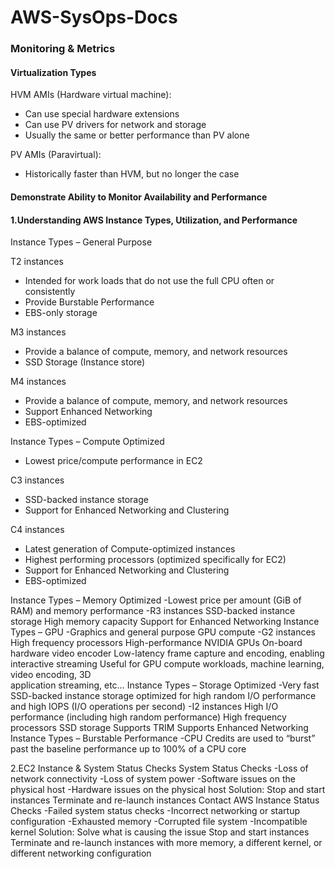 # AWS-SysOps-Docs
### Monitoring & Metrics
#### Virtualization Types
HVM AMIs (Hardware virtual machine):
- Can use special hardware extensions
- Can use PV drivers for network and storage
- Usually the same or better performance than PV alone

PV AMIs (Paravirtual):
- Historically faster than HVM, but no longer the case

#### Demonstrate Ability to Monitor Availability and Performance
#### 1.Understanding AWS Instance Types, Utilization, and Performance
Instance Types – General Purpose

T2 instances
- Intended for work loads that do not use the full CPU often or consistently
- Provide Burstable Performance
- EBS-only storage

M3 instances
- Provide a balance of compute, memory, and network resources
- SSD Storage (Instance store)

M4 instances
- Provide a balance of compute, memory, and network resources
- Support Enhanced Networking
- EBS-optimized

Instance Types – Compute Optimized

- Lowest price/compute performance in EC2

C3 instances
- SSD-backed instance storage
- Support for Enhanced Networking and Clustering

C4 instances
- Latest generation of Compute-optimized instances
- Highest performing processors (optimized specifically for EC2)
- Support for Enhanced Networking and Clustering
- EBS-optimized

Instance Types – Memory Optimized
-Lowest price per amount (GiB of RAM) and memory performance
-R3 instances
    SSD-backed instance storage
    High memory capacity
    Support for Enhanced Networking
Instance Types – GPU
-Graphics and general purpose GPU compute
-G2 instances
    High frequency processors
    High-performance NVIDIA GPUs
    On-board hardware video encoder
    Low-latency frame capture and encoding, enabling interactive streaming
    Useful for GPU compute workloads, machine learning, video encoding, 3D   
    application streaming, etc…
Instance Types – Storage Optimized
-Very fast SSD-backed instance storage optimized for high random I/O performance and high IOPS (I/O operations per second)
-I2 instances
    High I/O performance (including high random performance)
    High frequency processors
    SSD storage
    Supports TRIM
    Supports Enhanced Networking
Instance Types – Burstable Performance
-CPU Credits are used to “burst” past the baseline performance up to 100% of a  CPU core

2.EC2 Instance & System Status Checks
System Status Checks
-Loss of network connectivity
-Loss of system power
-Software issues on the physical host
-Hardware issues on the physical host
Solution:
    Stop and start instances
    Terminate and re-launch instances
    Contact AWS
Instance Status Checks
-Failed system status checks
-Incorrect networking or startup configuration
-Exhausted memory
-Corrupted file system
-Incompatible kernel
Solution:
    Solve what is causing the issue
    Stop and start instances
    Terminate and re-launch instances with more memory, a different kernel, or different networking configuration
